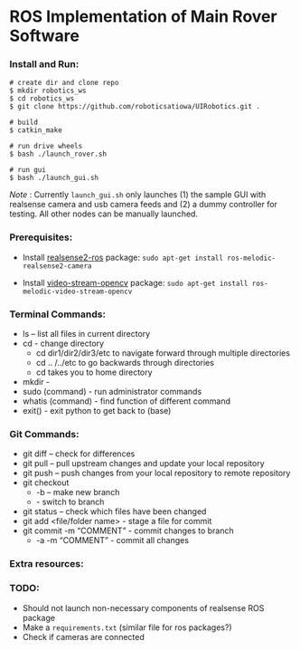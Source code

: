 # ROS Implementation of Main Rover Software

### Install and Run:

```
# create dir and clone repo
$ mkdir robotics_ws
$ cd robotics_ws
$ git clone https://github.com/roboticsatiowa/UIRobotics.git .

# build
$ catkin_make

# run drive wheels
$ bash ./launch_rover.sh

# run gui
$ bash ./launch_gui.sh
```

_Note_ : Currently `launch_gui.sh` only launches (1) the sample GUI with realsense camera and usb camera feeds and (2) a dummy controller for testing. All other nodes can be manually launched.

### Prerequisites:
- Install [realsense2-ros](https://github.com/IntelRealSense/realsense-ros) package: `sudo apt-get install ros-melodic-realsense2-camera`

- Install [video-stream-opencv](https://github.com/ros-drivers/video_stream_opencv) package: `sudo apt-get install ros-melodic-video-stream-opencv`


### Terminal Commands:
- ls – list all files in current directory 
- cd - change directory 
  - cd dir1/dir2/dir3/etc to navigate forward through multiple directories 
  - cd .. /../etc to go backwards through directories 
  - cd takes you to home directory 
- mkdir -  
- sudo (command) - run administrator commands 
- whatis (command) - find function of different command 
- exit() - exit python to get back to (base) 

### Git Commands:
- git diff – check for differences 
- git pull – pull upstream changes and update your local repository 
- git push – push changes from your local repository to remote repository 
- git checkout  
  - -b  <name of branch> – make new branch 
  - <name of branch> - switch to <name> branch 
- git status – check which files have been changed 
- git add <file/folder name> - stage a file for commit 
- git commit -m “COMMENT” - commit changes to branch 
  - -a -m “COMMENT” - commit all changes 
  
### Extra resources: 



### TODO:
- Should not launch non-necessary components of realsense ROS package
- Make a `requirements.txt` (similar file for ros packages?)
- Check if cameras are connected
